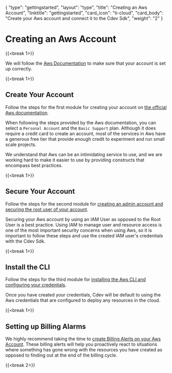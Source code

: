 {
    "type": "gettingstarted",
    "layout": "type",
    "title": "Creating an Aws Account",
    "linktitle": "gettingstarted", 
    "card_icon": "ti-cloud",
    "card_body": "Create your Aws account and connect it to the Cdev Sdk",
    "weight": "2"
}

# Creating an Aws Account
{{<break 1>}}

We will follow the [Aws Documentation](https://aws.amazon.com/getting-started/guides/setup-environment/) to make sure that your account is set up correctly.


{{<break 1>}}
## Create Your Account
Follow the steps for the first module for creating your account on [the official Aws documentation](https://aws.amazon.com/getting-started/guides/setup-environment/module-one/).

When following the steps provided by the Aws documentation, you can select a `Personal Account` and the `Basic Support` plan. Although it does require a credit card to create an account, most of the services in Aws have a generous free tier that provide enough credit to experiment and run small scale projects. 

We understand that Aws can be an intimidating service to use, and we are working hard to make it easier to use by providing constructs that encompass best practices. 

{{<break 1>}}

## Secure Your Account
Follow the steps for the second module for [creating an admin account and securing the root user of your account](https://aws.amazon.com/getting-started/guides/setup-environment/module-two/).

Securing your Aws account by using an IAM User as opposed to the Root User is a best practice. Using IAM to manage user and resource access is one of the most important security concerns when using Aws, so it is important to follow these steps and use the created IAM user's credentials with the Cdev Sdk.  

{{<break 1>}}

## Install the CLI
Follow the steps for the third module for [installing the Aws CLI and configuring your credentials](https://aws.amazon.com/getting-started/guides/setup-environment/module-three/).

Once you have created your credentials, Cdev will be default to using the Aws credentials that are configured to deploy any resources in the cloud. 

{{<break 1>}}

## Setting up Billing Alarms
We highly recommend taking the time to [create Billing Alerts on your Aws Account](https://docs.aws.amazon.com/AmazonCloudWatch/latest/monitoring/monitor_estimated_charges_with_cloudwatch.html). These billing alerts will help you proactively react to situations where something has gone wrong with the resources you have created as opposed to finding out at the end of the billing cycle. 

{{<break 2>}}